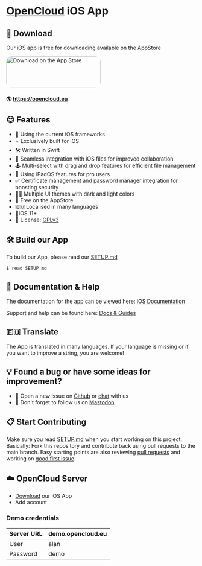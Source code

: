 # [OpenCloud](https://opencloud.eu) iOS App

## 📲 Download

Our iOS app is free for downloading available on the AppStore

<a href="https://apps.apple.com/app/id6743121005?itsct=apps_box_badge&amp;itscg=30200" style="display: inline-block; overflow: hidden; border-radius: 13px; width: 250px; height: 83px;"><img src="https://tools.applemediaservices.com/api/badges/download-on-the-app-store/black/en-us?size=250x83&amp;releaseDate=1561593600" alt="Download on the App Store" style="border-radius: 13px; width: 250px; height: 83px;"></a>

####  🌎 https://opencloud.eu

## 😍 Features

* 🦋 Using the current iOS frameworks
* ⭐️ Exclusively built for iOS
* 🛠 Written in Swift
* 📂 Seamless integration with iOS files for improved collaboration
* 🕹 Multi-select with drag and drop features for efficient file management
* 👑 Using iPadOS features for pro users
* ✅ Certificate management and password manager integration for boosting security
* 🏳️‍🌈 Multiple UI themes with dark and light colors
* 🚢 Free on the AppStore
* 🇪🇺 Localised in many languages
* 📱iOS 11+
* 🧩 License: [GPLv3](https://github.com/opencloud-eu/ios/LICENSE)

## 🛠 Build our App

To build our App, please read our [SETUP.md](https://github.com/opencloud-eu/ios/blob/main/SETUP.md)

```
$ read SETUP.md
```

## 📖 Documentation & Help

The documentation for the app can be viewed here: [iOS Documentation](https://docs.opencloud.eu/ios/)

Support and help can be found here: [Docs & Guides](https://opencloud.eu/docs-guides/)

## 🇪🇺 Translate

The App is translated in many languages. If your language is missing or if you want to improve a string, you are welcome!


## 💡 Found a bug or have some ideas for improvement?

- 💬 Open a new issue on [Github](https://github.com/opencloud-eu/ios/issues/new) or [chat](https://matrix.to/#/#opencloud:matrix.org) with us
- 🐥 Don't forget to follow us on [Mastodon](https://social.opencloud.eu/@OpenCloud) 

## 📋 Start Contributing

Make sure you read [SETUP.md](https://github.com/opencloud-eu/ios/blob/main/SETUP.md) when you start working on this project. Basically: Fork this repository and contribute back using pull requests to the main branch.
Easy starting points are also reviewing [pull requests](https://github.com/opencloud-eu/ios/pulls) and working on [good first issue](https://github.com/opencloud-eu/ios/labels/good%20first%20issue).

## ☁️ OpenCloud Server


- [Download](https://apps.apple.com/app/id6743121005) our iOS App
- Add account 

### Demo credentials

| Server URL | demo.opencloud.eu |
| ---------- | ----------------- |
| User       | alan              |
| Password   | demo              |

